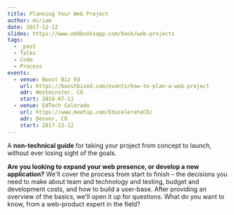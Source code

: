 ```yaml
---
title: Planning Your Web Project
author: miriam
date: 2017-12-12
slides: https://www.oddbooksapp.com/book/web-projects
tags:
  - _post
  - Talks
  - Code
  - Process
events:
  - venue: Boost Biz Ed
    url: https://boostbized.com/events/how-to-plan-a-web-project
    adr: Westminster, CO
    start: 2018-07-11
  - venue: EdTech Colorado
    url: https://www.meetup.com/EducelerateCO/
    adr: Denver, CO
    start: 2017-12-12
---
```


A **non-technical guide**
for taking your project from concept to launch,
without ever losing sight of the goals.

**Are you looking to expand your web presence,
or develop a new application?**
We'll cover the process from start to finish –
the decisions you need to make
about team and technology and testing,
budget and development costs,
and how to build a user-base.
After providing an overview of the basics,
we'll open it up for questions.
What do you want to know,
from a web-product expert in the field?
